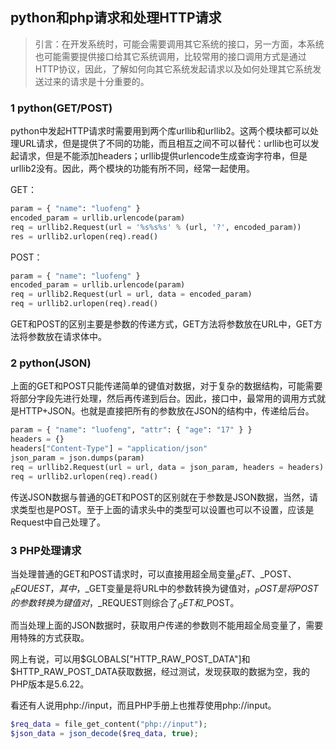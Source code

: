 ## python和php请求和处理HTTP请求

> 引言：在开发系统时，可能会需要调用其它系统的接口，另一方面，本系统也可能需要提供接口给其它系统调用，比较常用的接口调用方式是通过HTTP协议，因此，了解如何向其它系统发起请求以及如何处理其它系统发送过来的请求是十分重要的。

### 1 python(GET/POST)

python中发起HTTP请求时需要用到两个库urllib和urllib2。这两个模块都可以处理URL请求，但是提供了不同的功能，而且相互之间不可以替代：urllib也可以发起请求，但是不能添加headers；urllib提供urlencode生成查询字符串，但是urllib2没有。因此，两个模块的功能有所不同，经常一起使用。

GET：

```python
param = { "name": "luofeng" }
encoded_param = urllib.urlencode(param)
req = urllib2.Request(url = '%s%s%s' % (url, '?', encoded_param))
res = urllib2.urlopen(req).read()
```

POST：

```python
param = { "name": "luofeng" }
encoded_param = urllib.urlencode(param)
req = urllib2.Request(url = url, data = encoded_param)
req = urllib2.urlopen(req).read()
```

GET和POST的区别主要是参数的传递方式，GET方法将参数放在URL中，GET方法将参数放在请求体中。

### 2 python(JSON)

上面的GET和POST只能传递简单的键值对数据，对于复杂的数据结构，可能需要将部分字段先进行处理，然后再传递到后台。因此，接口中，最常用的调用方式就是HTTP+JSON。也就是直接把所有的参数放在JSON的结构中，传递给后台。

```python
param = { "name": "luofeng", "attr": { "age": "17" } }
headers = {}
headers["Content-Type"] = "application/json"
json_param = json.dumps(param)
req = urllib2.Request(url = url, data = json_param, headers = headers)
req = urllib2.urlopen(req).read()
```

传送JSON数据与普通的GET和POST的区别就在于参数是JSON数据，当然，请求类型也是POST。至于上面的请求头中的类型可以设置也可以不设置，应该是Request中自己处理了。

### 3 PHP处理请求

当处理普通的GET和POST请求时，可以直接用超全局变量$_GET、$_POST、$_REQUEST，其中，$_GET变量是将URL中的参数转换为键值对，$_POST是将POST的参数转换为键值对，$_REQUEST则综合了$_GET和$_POST。

而当处理上面的JSON数据时，获取用户传递的参数则不能用超全局变量了，需要用特殊的方式获取。

网上有说，可以用$GLOBALS["HTTP_RAW_POST_DATA"]和$HTTP_RAW_POST_DATA获取数据，经过测试，发现获取的数据为空，我的PHP版本是5.6.22。

看还有人说用php://input，而且PHP手册上也推荐使用php://input。

```php
$req_data = file_get_content("php://input");
$json_data = json_decode($req_data, true);
```
